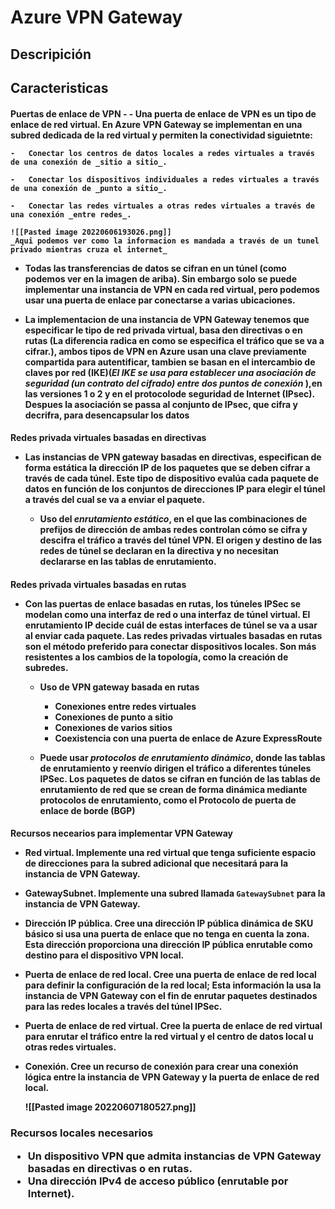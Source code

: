 <h1> Azure VPN Gateway

<h2> Descripición

<h2> Caracteristicas

<h4>Puertas de enlace de VPN
-
- Una puerta de enlace de VPN es un tipo de enlace de red virtual. En Azure VPN Gateway se implementan en una subred dedicada de la red virtual y permiten la conectividad siguietnte:

	-   Conectar los centros de datos locales a redes virtuales a través de una conexión de _sitio a sitio_.
	
	-   Conectar los dispositivos individuales a redes virtuales a través de una conexión de _punto a sitio_.
	
	-   Conectar las redes virtuales a otras redes virtuales a través de una conexión _entre redes_.

	![[Pasted image 20220606193026.png]] 
	_Aqui podemos ver como la informacion es mandada a través de un tunel privado mientras cruza el internet_

- Todas las transferencias de datos se cifran en un túnel (**como podemos ver en la imagen de ariba**). Sin embargo solo se puede implementar una instancia de VPN en cada red virtual, pero podemos usar una puerta de enlace par conectarse a varias ubicaciones.

- La implementacion de una instancia de VPN Gateway tenemos que especificar le tipo de red privada virtual, basa den directivas o en rutas (La diferencia radica en como se especifica el tráfico que se va a cifrar.), ambos tipos de VPN en Azure usan una clave previamente compartida para autentificar, tambien se basan en el intercambio de claves por red (IKE)(_El IKE se usa para establecer una asociación de seguridad (un contrato del cifrado) entre dos puntos de conexión_ ),en las versiones 1 o 2 y en el protocolode seguridad de Internet (IPsec). Despues la asociación se passa al conjunto de IPsec, que cifra y decrifra, para desencapsular los datos

<h4> Redes privada virtuales basadas en directivas

- Las instancias de VPN gateway basadas en directivas, especifican de forma estática la dirección IP de los paquetes que se deben cifrar a través de cada túnel. Este tipo de dispositivo evalúa cada paquete de datos en función de los conjuntos de direcciones IP para elegir el túnel a través del cual se va a enviar el paquete.

	-   Uso del _enrutamiento estático_, en el que las combinaciones de prefijos de dirección de ambas redes controlan cómo se cifra y descifra el tráfico a través del túnel VPN. El origen y destino de las redes de túnel se declaran en la directiva y no necesitan declararse en las tablas de enrutamiento.

<h4> Redes privada virtuales basadas en rutas

- Con las puertas de enlace basadas en rutas, los túneles IPSec se modelan como una interfaz de red o una interfaz de túnel virtual. El enrutamiento IP decide cuál de estas interfaces de túnel se va a usar al enviar cada paquete. Las redes privadas virtuales basadas en rutas son el método preferido para conectar dispositivos locales. Son más resistentes a los cambios de la topología, como la creación de subredes.

	- Uso de VPN gateway basada en rutas
	
		-   Conexiones entre redes virtuales
		-   Conexiones de punto a sitio
		-   Conexiones de varios sitios
		-   Coexistencia con una puerta de enlace de Azure ExpressRoute
	
	- Puede usar _protocolos de enrutamiento dinámico_, donde las tablas de enrutamiento y reenvío dirigen el tráfico a diferentes túneles IPSec. Los paquetes de datos se cifran en función de las tablas de enrutamiento de red que se crean de forma dinámica mediante protocolos de enrutamiento, como el Protocolo de puerta de enlace de borde (BGP)

<h4> Recursos necearios para implementar VPN Gateway

-   **Red virtual**. Implemente una red virtual que tenga suficiente espacio de direcciones para la subred adicional que necesitará para la instancia de VPN Gateway. 
    
-   **GatewaySubnet**. Implemente una subred llamada `GatewaySubnet` para la instancia de VPN Gateway. 

-   **Dirección IP pública**. Cree una dirección IP pública dinámica de SKU básico si usa una puerta de enlace que no tenga en cuenta la zona. Esta dirección proporciona una dirección IP pública enrutable como destino para el dispositivo VPN local.
    
-   **Puerta de enlace de red local**. Cree una puerta de enlace de red local para definir la configuración de la red local; Esta información la usa la instancia de VPN Gateway con el fin de enrutar paquetes destinados para las redes locales a través del túnel IPSec.
    
-   **Puerta de enlace de red virtual**. Cree la puerta de enlace de red virtual para enrutar el tráfico entre la red virtual y el centro de datos local u otras redes virtuales.
    
-   **Conexión**. Cree un recurso de conexión para crear una conexión lógica entre la instancia de VPN Gateway y la puerta de enlace de red local.

 
    ![[Pasted image 20220607180527.png]]


<h3> Recursos locales necesarios


-   Un dispositivo VPN que admita instancias de VPN Gateway basadas en directivas o en rutas.
-   Una dirección IPv4 de acceso público (enrutable por Internet).